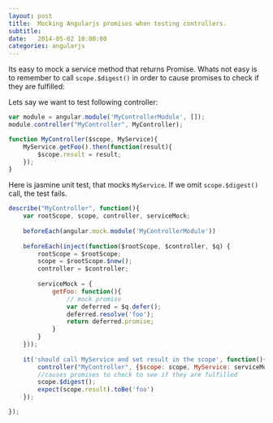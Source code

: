 ```yaml
---
layout: post
title:  Mocking Angularjs promises when testing controllers. 
subtitle:  
date:   2014-05-02 10:00:00
categories: angularjs
---
```


Its easy to mock a service method that returns Promise. 
Whats not easy is to remember to call ```scope.$digest()``` in order to cause promises to check if they are fulfilled:

Lets say we want to test following controller:

```js
var module = angular.module('MyControllerModule', []);
module.controller("MyController", MyController);

function MyController($scope, MyService){
    MyService.getFoo().then(function(result){
        $scope.result = result;
    });
}
```

Here is jasmine unit test, that mocks ```MyService```.
If we omit ```scope.$digest()``` call, the test fails. 

```js
describe("MyController", function(){
    var rootScope, scope, controller, serviceMock;
  
    beforeEach(angular.mock.module('MyControllerModule'))
    
    beforeEach(inject(function($rootScope, $controller, $q) {
        rootScope = $rootScope;
        scope = $rootScope.$new();
        controller = $controller;
        
        serviceMock = {
            getFoo: function(){
                // mock promise
                var deferred = $q.defer();
                deferred.resolve('foo');
                return deferred.promise;
            }            
        }
    }));  
  
    it('should call MyService and set result in the scope', function(){
        controller("MyController", {$scope: scope, MyService: serviceMock});
        //causes promises to check to see if they are fulfilled
        scope.$digest();
        expect(scope.result).toBe('foo')
    });

});

```
